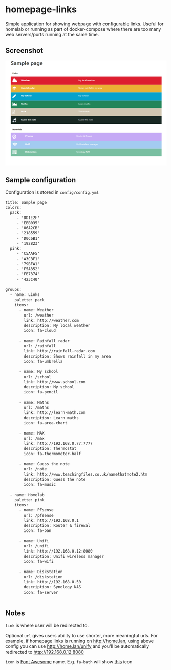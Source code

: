 # homepage-links

Simple application for showing webpage with configurable links. Useful for homelab or running as part of docker-compose where there are too many web servers/ports running at the same time.



## Screenshot 

![Screenshot](docs/screenshot.png?raw=true "Screenshot")


## Sample configuration

Configuration is stored in `config/config.yml`

```
title: Sample page
colors:
  pack:
     - 'DD1E2F'
     - 'EBB035'
     - '06A2CB'
     - '218559'
     - 'D0C6B1'
     - '192823'
  pink:
     - 'C5AAF5'
     - 'A3CBF1'
     - '79BFA1'
     - 'F5A352'
     - 'FB7374'
     - '423C40'

groups:
  - name: Links
    palette: pack
    items:
      - name: Weather
        url: /weather
        link: http://weather.com
        description: My local weather
        icon: fa-cloud

      - name: Rainfall radar
        url: /rainfall
        link: http://rainfall-radar.com
        description: Shows rainfall in my area
        icon: fa-umbrella

      - name: My school
        url: /school
        link: http://www.school.com
        description: My school
        icon: fa-pencil

      - name: Maths
        url: /maths
        link: http://learn-math.com
        description: Learn maths
        icon: fa-area-chart
		
      - name: MAX
        url: /max
        link: http://192.168.0.77:7777
        description: Thermostat
        icon: fa-thermometer-half

      - name: Guess the note
        url: /note
        link: http://www.teachingfiles.co.uk/namethatnote2.htm
        description: Guess the note
        icon: fa-music

  - name: Homelab
    palette: pink
    items:
      - name: PFsense
        url: /pfsense
        link: http://192.168.0.1
        description: Router & firewal
        icon: fa-ban

      - name: Unifi
        url: /unifi
        link: http://192.168.0.12:8080
        description: Unifi wireless manager
        icon: fa-wifi

      - name: Diskstation
        url: /diskstation
        link: http://192.168.0.50
        description: Synology NAS
        icon: fa-server


```



## Notes

`link` is where user will be redirected to. 


Optional `url` gives users ability to use shorter, more meaningful urls. For example, if homepage links is running on http://home.lan, using above config you can use http://home.lan/unify and you'll be automatically redirected to http://192.168.0.12:8080


`icon` is  [Font Awesome](http://fontawesome.io/icons/)  name. E.g. `fa-bath` will show [this](http://fontawesome.io/icon/bath/) icon
